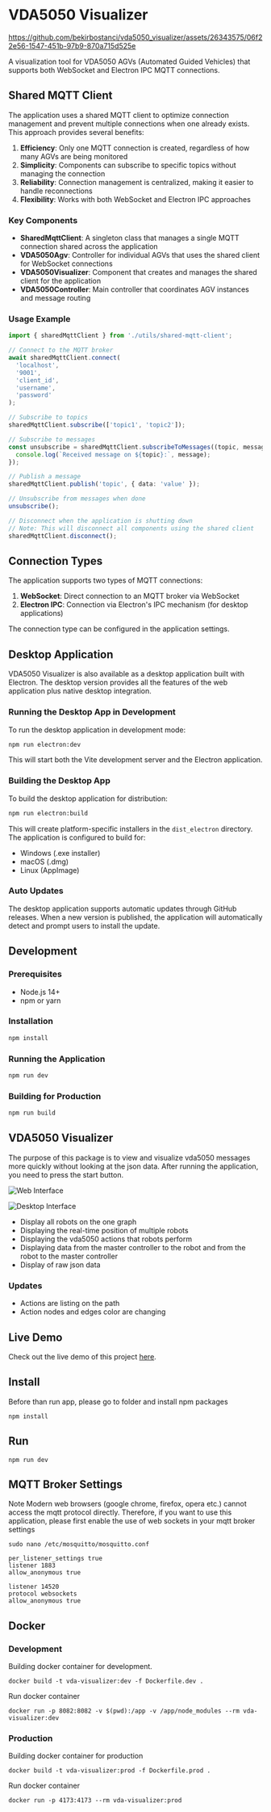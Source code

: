 # VDA5050 Visualizer

https://github.com/bekirbostanci/vda5050_visualizer/assets/26343575/06f22e56-1547-451b-97b9-870a715d525e

A visualization tool for VDA5050 AGVs (Automated Guided Vehicles) that supports both WebSocket and Electron IPC MQTT connections.

## Shared MQTT Client

The application uses a shared MQTT client to optimize connection management and prevent multiple connections when one already exists. This approach provides several benefits:

1. **Efficiency**: Only one MQTT connection is created, regardless of how many AGVs are being monitored
2. **Simplicity**: Components can subscribe to specific topics without managing the connection
3. **Reliability**: Connection management is centralized, making it easier to handle reconnections
4. **Flexibility**: Works with both WebSocket and Electron IPC approaches

### Key Components

- **SharedMqttClient**: A singleton class that manages a single MQTT connection shared across the application
- **VDA5050Agv**: Controller for individual AGVs that uses the shared client for WebSocket connections
- **VDA5050Visualizer**: Component that creates and manages the shared client for the application
- **VDA5050Controller**: Main controller that coordinates AGV instances and message routing

### Usage Example

```typescript
import { sharedMqttClient } from './utils/shared-mqtt-client';

// Connect to the MQTT broker
await sharedMqttClient.connect(
  'localhost',
  '9001',
  'client_id',
  'username',
  'password'
);

// Subscribe to topics
sharedMqttClient.subscribe(['topic1', 'topic2']);

// Subscribe to messages
const unsubscribe = sharedMqttClient.subscribeToMessages((topic, message) => {
  console.log(`Received message on ${topic}:`, message);
});

// Publish a message
sharedMqttClient.publish('topic', { data: 'value' });

// Unsubscribe from messages when done
unsubscribe();

// Disconnect when the application is shutting down
// Note: This will disconnect all components using the shared client
sharedMqttClient.disconnect();
```

## Connection Types

The application supports two types of MQTT connections:

1. **WebSocket**: Direct connection to an MQTT broker via WebSocket
2. **Electron IPC**: Connection via Electron's IPC mechanism (for desktop applications)

The connection type can be configured in the application settings.

## Desktop Application

VDA5050 Visualizer is also available as a desktop application built with Electron. The desktop version provides all the features of the web application plus native desktop integration.

### Running the Desktop App in Development

To run the desktop application in development mode:

```bash
npm run electron:dev
```

This will start both the Vite development server and the Electron application.

### Building the Desktop App

To build the desktop application for distribution:

```bash
npm run electron:build
```

This will create platform-specific installers in the `dist_electron` directory. The application is configured to build for:
- Windows (.exe installer)
- macOS (.dmg)
- Linux (AppImage)

### Auto Updates

The desktop application supports automatic updates through GitHub releases. When a new version is published, the application will automatically detect and prompt users to install the update.

## Development

### Prerequisites

- Node.js 14+
- npm or yarn

### Installation

```bash
npm install
```

### Running the Application

```bash
npm run dev
```

### Building for Production

```bash
npm run build
```


## VDA5050 Visualizer
The purpose of this package is to view and visualize vda5050 messages more quickly without looking at the json data. After running the application, you need to press the start button.


![Web Interface](docs/1.png)

![Desktop Interface](docs/2.png)

- Display all robots on the one graph
- Displaying the real-time position of multiple robots
- Displaying the vda5050 actions that robots perform
- Displaying data from the master controller to the robot and from the robot to the master controller 
- Display of raw json data

### Updates
- Actions are listing on the path
- Action nodes and edges color are changing

## Live Demo

Check out the live demo of this project [here](https://vda5050-visualizer.vercel.app/).


## Install
Before than run app, please go to folder and install npm packages 
``` 
npm install 
```

## Run 
```
npm run dev
```

## MQTT Broker Settings 
Note Modern web browsers (google  chrome, firefox, opera etc.) cannot access the mqtt protocol directly. Therefore, if you want to use this application, please first enable the use of web sockets in your mqtt broker settings 

`
 sudo nano /etc/mosquitto/mosquitto.conf 
`
```
per_listener_settings true
listener 1883
allow_anonymous true

listener 14520
protocol websockets
allow_anonymous true
```

## Docker 
### Development
Building docker container for development.
```
docker build -t vda-visualizer:dev -f Dockerfile.dev .
```

Run docker container 
```
docker run -p 8082:8082 -v $(pwd):/app -v /app/node_modules --rm vda-visualizer:dev
```

### Production 
Building docker container for production 
```
docker build -t vda-visualizer:prod -f Dockerfile.prod .
```

Run docker container 
```
docker run -p 4173:4173 --rm vda-visualizer:prod
```
